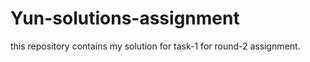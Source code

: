 # Yun-solutions-assignment
this repository contains my solution for task-1 for round-2 assignment. 
